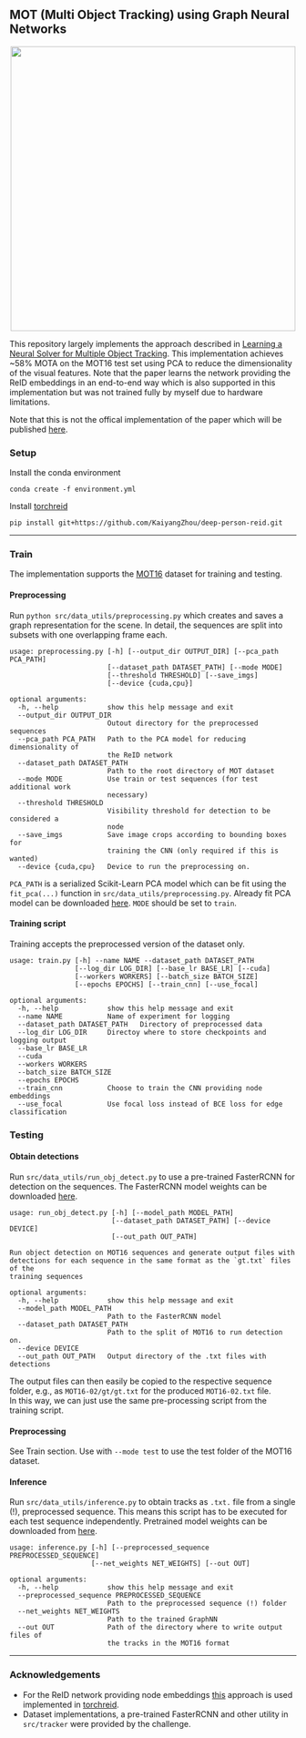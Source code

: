 ## MOT (Multi Object Tracking) using Graph Neural Networks

<p align="center">
  <img src="anim.gif" width="500">
</p>

This repository largely implements the approach described in [Learning a Neural Solver for Multiple Object Tracking](https://arxiv.org/abs/1912.07515). This implementation achieves ~58% MOTA on the MOT16 test set using PCA to reduce the dimensionality of the visual features. Note that the paper learns the network providing the ReID embeddings in an end-to-end way which is also supported in this implementation but was not trained fully by myself due to hardware limitations.

Note that this is not the offical implementation of the paper which will be published [here](https://github.com/dvl-tum/mot_neural_solver).

### Setup
Install the conda environment
```
conda create -f environment.yml
```
Install [torchreid](https://github.com/KaiyangZhou/deep-person-reid)
```
pip install git+https://github.com/KaiyangZhou/deep-person-reid.git
```

---

### Train
The implementation supports the [MOT16](https://motchallenge.net/data/MOT16/) dataset for training and testing.

#### Preprocessing
Run `python src/data_utils/preprocessing.py` which creates and saves a graph representation for the scene. In detail, the sequences are 
split into subsets with one overlapping frame each.
``` 
usage: preprocessing.py [-h] [--output_dir OUTPUT_DIR] [--pca_path PCA_PATH]
                        [--dataset_path DATASET_PATH] [--mode MODE]
                        [--threshold THRESHOLD] [--save_imgs]
                        [--device {cuda,cpu}]

optional arguments:
  -h, --help            show this help message and exit
  --output_dir OUTPUT_DIR
                        Outout directory for the preprocessed sequences
  --pca_path PCA_PATH   Path to the PCA model for reducing dimensionality of
                        the ReID network
  --dataset_path DATASET_PATH
                        Path to the root directory of MOT dataset
  --mode MODE           Use train or test sequences (for test additional work
                        necessary)
  --threshold THRESHOLD
                        Visibility threshold for detection to be considered a
                        node
  --save_imgs           Save image crops according to bounding boxes for
                        training the CNN (only required if this is wanted)
  --device {cuda,cpu}   Device to run the preprocessing on.
```
`PCA_PATH` is a serialized Scikit-Learn PCA model which can be fit using the `fit_pca(...)` function in 
`src/data_utils/preprocessing.py`. Already fit PCA model can be downloaded [here](https://drive.google.com/file/d/1gXDdgKgbkgqpWnYbQ1nBkNGckJZBxi_k/view?usp=sharing). `MODE` should be set to `train`.

#### Training script
Training accepts the preprocessed version of the dataset only.
```
usage: train.py [-h] --name NAME --dataset_path DATASET_PATH
                [--log_dir LOG_DIR] [--base_lr BASE_LR] [--cuda]
                [--workers WORKERS] [--batch_size BATCH_SIZE]
                [--epochs EPOCHS] [--train_cnn] [--use_focal]

optional arguments:
  -h, --help            show this help message and exit
  --name NAME           Name of experiment for logging
  --dataset_path DATASET_PATH   Directory of preprocessed data
  --log_dir LOG_DIR     Directoy where to store checkpoints and logging output
  --base_lr BASE_LR
  --cuda
  --workers WORKERS
  --batch_size BATCH_SIZE
  --epochs EPOCHS
  --train_cnn           Choose to train the CNN providing node embeddings
  --use_focal           Use focal loss instead of BCE loss for edge classification
```

### Testing
#### Obtain detections
Run `src/data_utils/run_obj_detect.py` to use a pre-trained FasterRCNN for detection on the sequences. The FasterRCNN model weights can be downloaded [here](https://drive.google.com/file/d/12FlTPh5gjPqvY2u0N5Wxn089Hb1gFUb5/view?usp=sharing).
```
usage: run_obj_detect.py [-h] [--model_path MODEL_PATH]
                         [--dataset_path DATASET_PATH] [--device DEVICE]
                         [--out_path OUT_PATH]

Run object detection on MOT16 sequences and generate output files with
detections for each sequence in the same format as the `gt.txt` files of the
training sequences

optional arguments:
  -h, --help            show this help message and exit
  --model_path MODEL_PATH
                        Path to the FasterRCNN model
  --dataset_path DATASET_PATH
                        Path to the split of MOT16 to run detection on.
  --device DEVICE
  --out_path OUT_PATH   Output directory of the .txt files with detections
```
The output files can then easily be copied to the respective sequence folder, e.g., as `MOT16-02/gt/gt.txt` for the
produced `MOT16-02.txt` file.  
In this way, we can just use the same pre-processing script from the training script.

#### Preprocessing
See Train section. Use with `--mode test` to use the test folder of the MOT16 dataset.

#### Inference
Run `src/data_utils/inference.py` to obtain tracks as `.txt.` file from a single (!), preprocessed sequence. This means this script has to be executed for each test sequence independently. Pretrained model weights can be downloaded from [here](https://drive.google.com/file/d/1Ocy1ugsnIgCdb-DnKSuyI2127VTvlTq_/view?usp=sharing).
```
usage: inference.py [-h] [--preprocessed_sequence PREPROCESSED_SEQUENCE]
                    [--net_weights NET_WEIGHTS] [--out OUT]

optional arguments:
  -h, --help            show this help message and exit
  --preprocessed_sequence PREPROCESSED_SEQUENCE
                        Path to the preprocessed sequence (!) folder
  --net_weights NET_WEIGHTS
                        Path to the trained GraphNN
  --out OUT             Path of the directory where to write output files of
                        the tracks in the MOT16 format

```

---

### Acknowledgements
* For the ReID network providing node embeddings [this](https://arxiv.org/abs/1905.00953) approach is used 
implemented in [torchreid](https://github.com/KaiyangZhou/deep-person-reid). 
* Dataset implementations, a pre-trained FasterRCNN and other utility in `src/tracker` were provided by the challenge.
